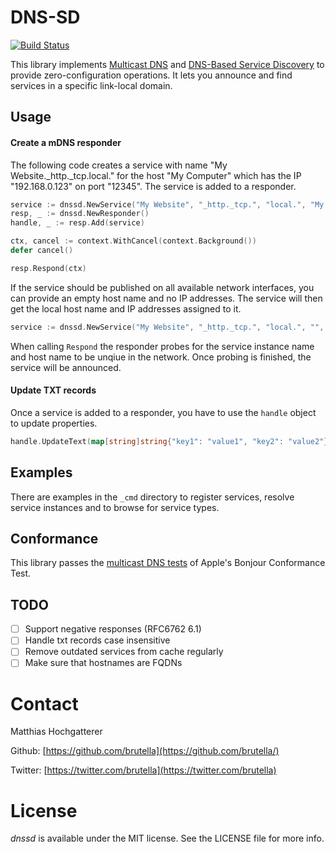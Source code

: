 # DNS-SD

[![Build Status](https://travis-ci.org/brutella/hc.svg)](https://travis-ci.org/brutella/dnssd)

This library implements [Multicast DNS][mdns] and [DNS-Based Service Discovery][dnssd] to provide zero-configuration operations. It lets you announce and find services in a specific link-local domain.

[mdns]: https://tools.ietf.org/html/rfc6762
[dnssd]: https://tools.ietf.org/html/rfc6763

## Usage

#### Create a mDNS responder

The following code creates a service with name "My Website._http._tcp.local." for the host "My Computer" which has the IP "192.168.0.123" on port "12345". The service is added to a responder.

```go
service := dnssd.NewService("My Website", "_http._tcp.", "local.", "My Computer", []net.IP{net.ParseIP("192.168.0.123")}, 12345)
resp, _ := dnssd.NewResponder()
handle, _ := resp.Add(service)

ctx, cancel := context.WithCancel(context.Background())
defer cancel()

resp.Respond(ctx)
```

If the service should be published on all available network interfaces, you can provide an empty host name and no IP addresses. The service will then get the local host name and IP addresses assigned to it.

```go
service := dnssd.NewService("My Website", "_http._tcp.", "local.", "", nil, 12345)
```

When calling `Respond` the responder probes for the service instance name and host name to be unqiue in the network. Once probing is finished, the service will be announced.

#### Update TXT records

Once a service is added to a responder, you have to use the `handle` object to update properties.

```go
handle.UpdateText(map[string]string{"key1": "value1", "key2": "value2"}, resp)
```

## Examples

There are examples in the `_cmd` directory to register services, resolve service instances and to browse for service types.

## Conformance

This library passes the [multicast DNS tests](https://github.com/brutella/dnssd/blob/36a2d8c541aab14895fc5492d5ad8ec447a67c47/_cmd/bct/ConformanceTestResults) of Apple's Bonjour Conformance Test.

## TODO

- [ ] Support negative responses (RFC6762 6.1)
- [ ] Handle txt records case insensitive
- [ ] Remove outdated services from cache regularly
- [ ] Make sure that hostnames are FQDNs

# Contact

Matthias Hochgatterer

Github: [https://github.com/brutella](https://github.com/brutella/)

Twitter: [https://twitter.com/brutella](https://twitter.com/brutella)


# License

*dnssd* is available under the MIT license. See the LICENSE file for more info.
